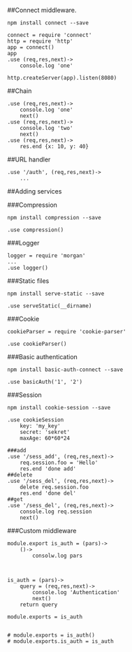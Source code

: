 ##Connect middleware.

    npm install connect --save

    connect = require 'connect'
    http = require 'http'
    app = connect()
    app
    .use (req,res,next)->
        console.log 'one'
    
    http.createServer(app).listen(8080)


##Chain

    .use (req,res,next)->
        console.log 'one'
        next()
    .use (req,res,next)->
        console.log 'two'
        next()
    .use (req,res,next)->
        res.end {x: 10, y: 40}

##URL handler

    .use '/auth', (req,res,next)->
        ...

##Adding services

###Compression 

    npm install compression --save

    .use compression()

###Logger

    logger = require 'morgan'
    ...
    .use logger()

###Static files
    
    npm install serve-static --save
    
    .use serveStatic(__dirname)

###Cookie

    cookieParser = require 'cookie-parser'

    .use cookieParser()

###Basic authentication

    npm install basic-auth-connect --save

    .use basicAuth('1', '2')

###Session

    npm install cookie-session --save

    .use cookieSession 
        key: 'my_key'
        secret: 'sekret'
        maxAge: 60*60*24
        
    ###add
    .use '/sess_add', (req,res,next)->
        req.session.foo = 'Hello'
        res.end 'done add'
    ##delete
    .use '/sess_del', (req,res,next)->
        delete req.session.foo
        res.end 'done del'
    ##get
    .use '/sess_del', (req,res,next)->
        console.log req.session
        next()

###Custom middleware

    module.export is_auth = (pars)->
        ()->
            consolw.log pars
        


    is_auth = (pars)->
        query = (req,res,next)->
            console.log 'Authentication'
            next()
        return query

    module.exports = is_auth


    # module.exports = is_auth()
    # module.exports.is_auth = is_auth




